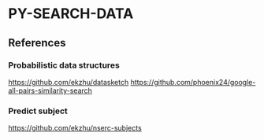 # PY-SEARCH-DATA

## References

### Probabilistic data structures
https://github.com/ekzhu/datasketch
https://github.com/phoenix24/google-all-pairs-similarity-search

### Predict subject
https://github.com/ekzhu/nserc-subjects